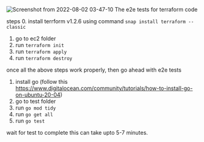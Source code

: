 ![Screenshot from 2022-08-02 03-47-10](https://user-images.githubusercontent.com/40920645/182256318-c8f7ecc9-3c49-463d-bff1-bc37b5456c21.png)
The e2e tests for terraform code

steps
0. install terrform v1.2.6 using command `snap install terraform --classic`
1. go to ec2 folder
2. run `terraform init` 
3. run `terraform apply`
4. run `terraform destroy`


once all the above steps work properly, then go ahead with e2e tests

1. install go (follow this https://www.digitalocean.com/community/tutorials/how-to-install-go-on-ubuntu-20-04)
2. go to test folder
3. run `go mod tidy`
4. run `go get all`
5. run `go test`

wait for test to complete this can take upto 5-7 minutes.

